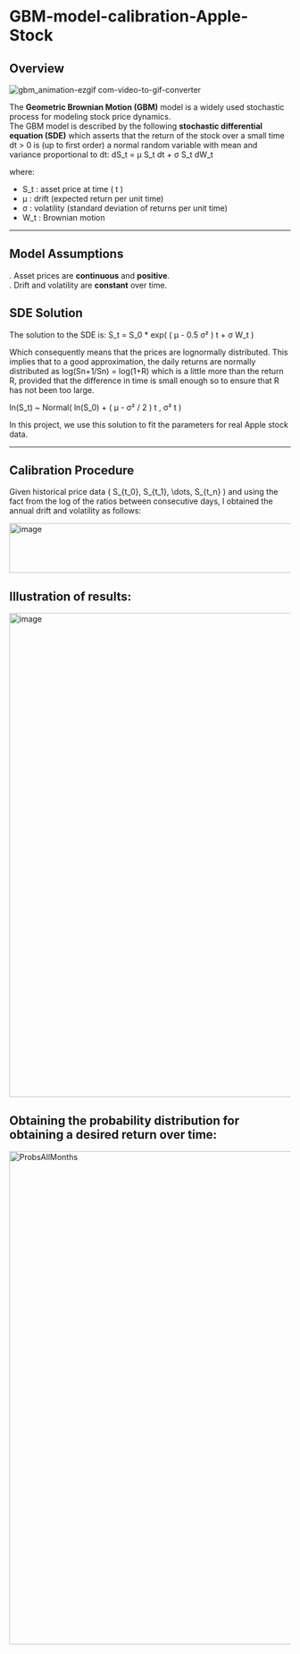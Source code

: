 # GBM-model-calibration-Apple-Stock
## Overview
![gbm_animation-ezgif com-video-to-gif-converter](https://github.com/user-attachments/assets/2f851869-5b6b-430c-b488-9288fef93baa)


The **Geometric Brownian Motion (GBM)** model is a widely used stochastic process for modeling stock price dynamics.  
The GBM model is described by the following **stochastic differential equation (SDE)** which asserts that the return of the stock over a small time dt > 0 is (up to first order) a normal random variable with mean and variance proportional to dt:
 dS_t = μ S_t dt + σ S_t dW_t

where:
-  S_t : asset price at time \( t \)  
-  μ : drift (expected return per unit time)  
-  σ : volatility (standard deviation of returns per unit time)  
-  W_t : Brownian motion

---

## Model Assumptions
. Asset prices are **continuous** and **positive**.  
. Drift and volatility are **constant** over time.  
  
## SDE Solution
The solution to the SDE is:
S_t = S_0 * exp( ( μ - 0.5 σ² ) t + σ W_t )

Which consequently means that the prices are lognormally distributed. This implies that to a good approximation, the daily returns are normally distributed as log(Sn+1/Sn) = log(1+R) which is a little more than the return R, provided that the difference in time is small enough so to ensure that R has not been too large.

ln(S_t) ~ Normal( ln(S_0) + ( μ - σ² / 2 ) t ,  σ² t )

In this project, we use this solution to fit the parameters for real Apple stock data.

---

## Calibration Procedure
Given historical price data \( S_{t_0}, S_{t_1}, \dots, S_{t_n} \) and using the fact from the log of the ratios between consecutive days, I obtained the annual drift and volatility as follows:

<img width="649" height="89" alt="image" src="https://github.com/user-attachments/assets/ee300bb7-5020-4572-a0aa-2d9210910637" />

## Illustration of results:

<img width="1675" height="867" alt="image" src="https://github.com/user-attachments/assets/a44c9cde-95aa-4d58-970a-96f207bdeaa2" />


## Obtaining the probability distribution for obtaining a desired return over time:
<img width="1657" height="884" alt="ProbsAllMonths" src="https://github.com/user-attachments/assets/de9c6d42-be14-49fc-8fb1-0150c5106e37" />



